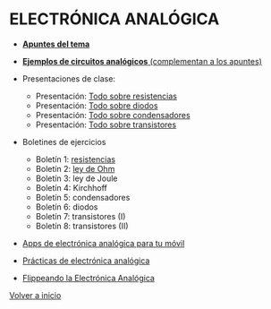 # ELECTRÓNICA ANALÓGICA


- [**Apuntes del tema**](https://angelmicelti.github.io/4ESO/EAN/index.html)


- [**Ejemplos de circuitos analógicos** (complementan a los apuntes)](CircuitosApuntes/readme.md)
- Presentaciones de clase:
  - Presentación: [Todo sobre resistencias](PDF/TodoSobreResistencias.pdf)
  - Presentación: [Todo sobre diodos](PDF/TodoSobreDiodos.pdf)
  - Presentación: [Todo sobre condensadores](PDF/TodoSobreCondensador.pdf)
  - Presentación: [Todo sobre transistores](PDF/TodoSobreTransistores.pdf)

- Boletines de ejercicios
  - Boletín 1: [resistencias](PDF/bol1_resistencias.pdf)
  - Boletín 2: [ley de Ohm](PDF/bol2_ley_ohm.pdf)
  - Boletín 3: ley de Joule
  - Boletín 4: Kirchhoff
  - Boletín 5: condensadores
  - Boletín 6: diodos
  - Boletín 7: transistores (I)
  - Boletín 8: transistores (II)


- [Apps de electrónica analógica para tu móvil](apps/readme.md)


- [Prácticas de electrónica analógica](Practicas/readme.md)
- [Flippeando la Electrónica Analógica](videosea/readme.md)

[Volver a inicio](https://github.com/angelmicelti/TecnoVilladiego4)
